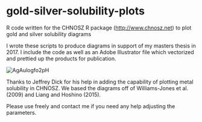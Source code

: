 # gold-silver-solubility-plots
R code written for the CHNOSZ R package (http://www.chnosz.net) to plot gold and silver solubility diagrams 

I wrote these scripts to produce diagrams in support of my masters thesis in 2017.  I include the code as well as an Adobe Illustrator file which vectorized and prettied up the products for publication.  

![AgAulogfo2pH](https://user-images.githubusercontent.com/87096190/206524828-46161684-57a2-4638-a80d-e0abf8125ab6.jpg)

Thanks to Jeffrey Dick for his help in adding the capability of plotting metal solubility in CHNOSZ.  We based the diagrams off of Williams-Jones et al. (2009) and Liang and Hoshino (2015). 

Please use freely and contact me if you need any help adjusting the parameters. 
